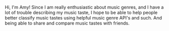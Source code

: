 Hi, I'm Amy! Since I am really enthusiastic about music genres, and I have a lot of trouble describing my music taste, I hope to be able to help people better classify music tastes using helpful music genre API's and such. And being able to share and compare music tastes with friends.

